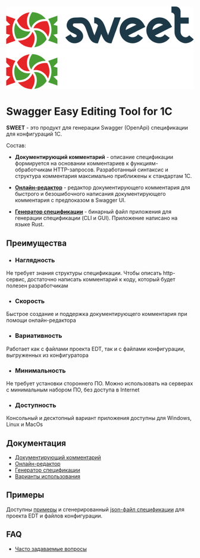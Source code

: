 ![SWEET](./logo/sweet-logo-full-light.svg#gh-light-mode-only) ![SWEET](./logo/sweet-logo-full-dark.svg#gh-dark-mode-only)

# Swagger Easy Editing Tool for 1С

**SWEET** - это продукт для генерации Swagger (OpenApi) спецификации для конфигураций 1С. 

Состав:

- **Документирующий комментарий** - описание спецификации формируется на основании комментариев к функциям-обработчикам HTTP-запросов. Разработанный синтаксис и структура комментария максимально приближены к стандартам 1С.

- [**Онлайн-редактор**](https://sweet-editor.ru/#editor) - редактор документирующего комментария для быстрого и безошибочного написания документирующего комментария с предпоказом в Swagger UI.

- [**Генератор спецификации**](https://infostart.ru/marketplace/2230565/) - бинарный файл приложения для генерации спецификации (CLI и GUI). Приложение написано на языке Rust.


## Преимущества

- ### Наглядность

Не требует знания структуры спецификации. Чтобы описать http-сервис, достаточно написать комментарий к коду, который будет полезен разработчикам

- ### Скорость

Быстрое создание и поддержка документирующего комментария при помощи онлайн-редактора

- ### Вариативность

Работает как с файлами проекта EDT, так и с файлами конфигурации, выгруженных из конфигуратора

- ### Минимальность

Не требует установки стороннего ПО. Можно использовать на серверах с минимальным набором ПО, без доступа в Internet

- ### Доступность

Консольный и десктопный вариант приложения доступны для Windows, Linux и MacOs


## Документация

- [Документирующий комментарий](docs/Разделы)
- [Онлайн-редактор](docs/Редактор)
- [Генератор спецификации](docs/Приложение)
- [Варианты использования](docs/Варианты)

## Примеры

Доступны [примеры](/examples/) и сгенерированный [json-файл спецификации](/examples/swagger.json) для проекта EDT и файлов конфигурации.

## FAQ
- [Часто задаваемые вопросы](FAQ.md)
